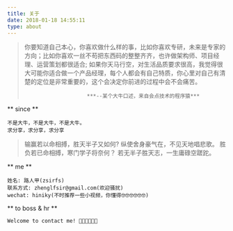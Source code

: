 ```yaml
---
title: 关于 
date: 2018-01-18 14:55:11
type: about
---
```


<blockquote class="blockquote-center">
  你要知道自己本心，你喜欢做什么样的事，比如你喜欢专研，未来是专家的方向；比如你喜欢一丝不苟把东西码的整整齐齐，也许做架构师、项目经理、运营策划都很适合; 如果你天马行空，对生活品质要求很高，我觉得很大可能你适合做一个产品经理，每个人都会有自己特质，你心里对自己有清楚的定位是非常重要的，这个会决定你前进的过程中会不会痛苦。

                        ***--某个大牛口述，来自会点技术的程序猿***
</blockquote>

** since **

    不是大牛，不是大牛，不是大牛。
    求分享，求分享，求分享 

<blockquote class="blockquote-center">
    输赢若以命相搏，胜天半子又如何?
    纵使舍身豪气在，不见天地唱悲歌。
    胜负若已命相搏，寒门学子将奈何？
    若无半子胜天志，一生庸碌空蹉跎。
</blockquote>

** me ** 

    姓名: 路人甲(zsirfs)
    联系方式: zhenglfsir@gmail.com(欢迎骚扰)
    wechat: hiniky(不时推荐一些小视频，你懂得🤓🤓🤓🤓🤓🤓)

** to boss & hr **

    Welcome to contact me! 🤔🤔🤔🤔🤔🤔

